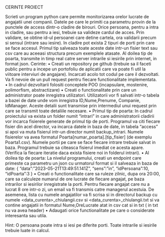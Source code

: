 CERINTE PROIECT

Scrieti un program python care permite monitorizarea orelor lucrate de angajatii unei companii. Datele pe care le primiti ca parametru provin de la punctele de access dintr-o cladire de birouri. Orice persoana, pentru a intra in cladire, sau pentru a iesi, trebuie sa valideze cardul de acces. Prin validare, se obtine id-ul persoanei care detine cartela, ora validarii precum si sensul (intrare sau iesire). 
In cladire pot exista 2 tipuri de porti prin care se face accesul. Primul tip salveaza toate aceste date intr-un fisier text sau csv care au aceeasi structura precum exemplele atasate. Al doilea tip de poarta, transmite in timp real catre server intrarile si iesirile prin internet, in format json. 
Cerinte: 
•	Creati un repository pe github (trebuie sa il faceti public pentru a incepe un portofoliu de aplicatii care va poate fi util la viitoare interviuri de angajare). Incarcati acolo tot codul pe care il dezvoltati. Va fi nevoie de un pull request pentru fiecare functionalitate implementata. 
•	In cadrul dezvoltarii folositi conceptele POO (incapsulare, mostenire, polimorfism, abstractizare)
•	Creati o functionalitate prin care un administrator poate inregistra utilizatori. Utilizatorii vor fi salvati intr-o tabela a bazei de date unde vom inregistra ID,Nume,Prenume, Companie, IdManager. Aceste detalii sunt transmise prin intermediul unui request prin care se transmit toate detaliile necesare. 
•	Primul tip de poarta: In cadrul proiectului va exista un folder numit “intrari” in care administratorii cladirii vor incarca fisierele generate de primul tip de porti. Programul va citi fiecare fisier din acel director, va incarca datele in baza de date, in tabela “access” si apoi va muta fisierul intr-un director numit backup_intrari. Numele fisierelor va avea formatul Poarta[numar_poarta].[tip_fisier] (de exemplu Poarta1.csv). Numele portii pe care se face fiecare intrare trebuie salvat in baza. Programul trebuie sa citeasca fisierul imediat ce acesta apare. (Verifica la fiecare iteratie daca exista fisiere noi in folderul intrari).
•	Al doilea tip de poarta: La nivelul programului, creati un endpoint care primeste ca parametru un json cu urmatorul format si il salveaza in baza de date: 
{
     “data”:”2023-05-21T13:49:51.141Z”,
     “sens”:”in”,
     “idPersoana”:10,
     “idPoarta”:3
}
•	Creati o functionalitate care sa ruleze zilnic, dupa ora 20:00, care sa calculeze numarul de ore lucrate de fiecare angajat, pe baza intrarilor si iesirilor inregistrate la porti. Pentru fiecare angajat care nu a lucrat 8 ore intr-o zi, un email va fi transmis catre managerul acestuia. De asemenea, lista cu numele angajatilor va fi scrisa si in directorul backup cu numele <data_curenta>_chiulangii.csv si <data_curenta>_chiulangii.txt si va contine angajatii in formatul Nume,OreLucrate atat in csv cat si in txt ( in txt nu va avea header) 
•	Adaugati orice functionalitate pe care o considerate interesanta sau utila. 

Hint: O persoana poate intra si iesi pe diferite porti. Toate intrarile si iesirile trebuie luate in calcul. 
